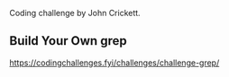 Coding challenge by John Crickett.
## Build Your Own grep
https://codingchallenges.fyi/challenges/challenge-grep/
